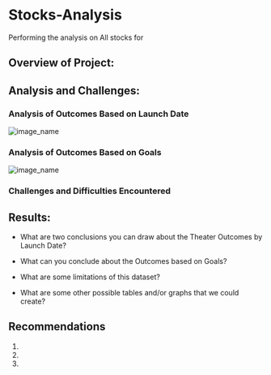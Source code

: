 # Stocks-Analysis
Performing the analysis on All stocks for 

## Overview of Project:

## Analysis and Challenges:
### Analysis of Outcomes Based on Launch Date

![image_name]()
### Analysis of Outcomes Based on Goals

![image_name]()
### Challenges and Difficulties Encountered


## Results:

* What are two conclusions you can draw about the Theater Outcomes by Launch Date?


* What can you conclude about the Outcomes based on Goals?


* What are some limitations of this dataset?



* What are some other possible tables and/or graphs that we could create?


## Recommendations
1. 
2. 
3. 

